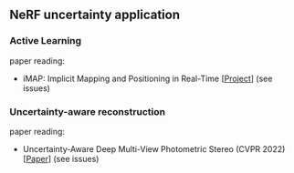 ## NeRF uncertainty application

### Active Learning

paper reading:
- iMAP: Implicit Mapping and Positioning in Real-Time [[Project](https://edgarsucar.github.io/iMAP/)] (see issues)


### Uncertainty-aware reconstruction

paper reading:
- Uncertainty-Aware Deep Multi-View Photometric Stereo (CVPR 2022) [[Paper]([https://edgarsucar.github.io/iMAP/](https://openaccess.thecvf.com/content/CVPR2022/papers/Kaya_Uncertainty-Aware_Deep_Multi-View_Photometric_Stereo_CVPR_2022_paper.pdf))] (see issues)
